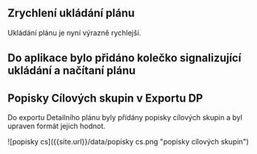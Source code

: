 ﻿---
categories: [fenix]
layout: fenix
---
## Zrychlení ukládání plánu
Ukládání plánu je nyní výrazně rychlejší.

## Do aplikace bylo přidáno kolečko signalizující ukládání a načítaní plánu 

## Popisky Cílových skupin v Exportu DP
Do exportu Detailního plánu byly přidány popisky cílových skupin a byl upraven formát jejich hodnot.

![popisky cs]({{site.url}}/data/popisky cs.png "popisky cílových skupin")
